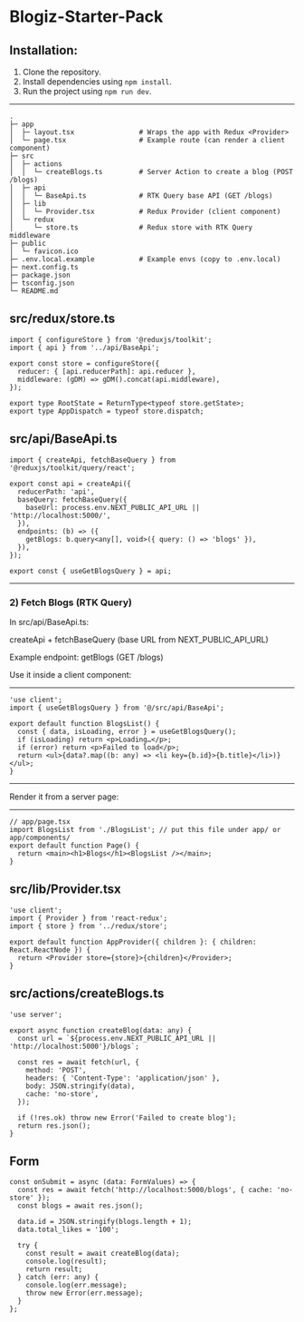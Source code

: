 # Blogiz-Starter-Pack

## Installation:

1. Clone the repository.
2. Install dependencies using `npm install`.
3. Run the project using `npm run dev`.

---
```
.
├─ app
│  ├─ layout.tsx                # Wraps the app with Redux <Provider>
│  └─ page.tsx                  # Example route (can render a client component)
├─ src
│  ├─ actions
│  │  └─ createBlogs.ts         # Server Action to create a blog (POST /blogs)
│  ├─ api
│  │  └─ BaseApi.ts             # RTK Query base API (GET /blogs)
│  ├─ lib
│  │  └─ Provider.tsx           # Redux Provider (client component)
│  └─ redux
│     └─ store.ts               # Redux store with RTK Query middleware
├─ public
│  └─ favicon.ico
├─ .env.local.example           # Example envs (copy to .env.local)
├─ next.config.ts
├─ package.json
├─ tsconfig.json
└─ README.md
```
## src/redux/store.ts
```
import { configureStore } from '@reduxjs/toolkit';
import { api } from '../api/BaseApi';

export const store = configureStore({
  reducer: { [api.reducerPath]: api.reducer },
  middleware: (gDM) => gDM().concat(api.middleware),
});

export type RootState = ReturnType<typeof store.getState>;
export type AppDispatch = typeof store.dispatch;
```


## src/api/BaseApi.ts
```
import { createApi, fetchBaseQuery } from '@reduxjs/toolkit/query/react';

export const api = createApi({
  reducerPath: 'api',
  baseQuery: fetchBaseQuery({
    baseUrl: process.env.NEXT_PUBLIC_API_URL || 'http://localhost:5000/',
  }),
  endpoints: (b) => ({
    getBlogs: b.query<any[], void>({ query: () => 'blogs' }),
  }),
});

export const { useGetBlogsQuery } = api;

```
---

### 2) Fetch Blogs (RTK Query)
In src/api/BaseApi.ts:

createApi + fetchBaseQuery (base URL from NEXT_PUBLIC_API_URL)

Example endpoint: getBlogs (GET /blogs)

Use it inside a client component:

---
```
'use client';
import { useGetBlogsQuery } from '@/src/api/BaseApi';

export default function BlogsList() {
  const { data, isLoading, error } = useGetBlogsQuery();
  if (isLoading) return <p>Loading…</p>;
  if (error) return <p>Failed to load</p>;
  return <ul>{data?.map((b: any) => <li key={b.id}>{b.title}</li>)}</ul>;
}
```
---
Render it from a server page:

---
```
// app/page.tsx
import BlogsList from './BlogsList'; // put this file under app/ or app/components/
export default function Page() {
  return <main><h1>Blogs</h1><BlogsList /></main>;
}
```
## src/lib/Provider.tsx
```
'use client';
import { Provider } from 'react-redux';
import { store } from '../redux/store';

export default function AppProvider({ children }: { children: React.ReactNode }) {
  return <Provider store={store}>{children}</Provider>;
}

```

## src/actions/createBlogs.ts
```
'use server';

export async function createBlog(data: any) {
  const url = `${process.env.NEXT_PUBLIC_API_URL || 'http://localhost:5000'}/blogs`;

  const res = await fetch(url, {
    method: 'POST',
    headers: { 'Content-Type': 'application/json' },
    body: JSON.stringify(data),
    cache: 'no-store',
  });

  if (!res.ok) throw new Error('Failed to create blog');
  return res.json();
}

```
## Form 
```
const onSubmit = async (data: FormValues) => {
  const res = await fetch('http://localhost:5000/blogs', { cache: 'no-store' });
  const blogs = await res.json();

  data.id = JSON.stringify(blogs.length + 1);
  data.total_likes = '100';

  try {
    const result = await createBlog(data);
    console.log(result);
    return result;
  } catch (err: any) {
    console.log(err.message);
    throw new Error(err.message);
  }
};
```
